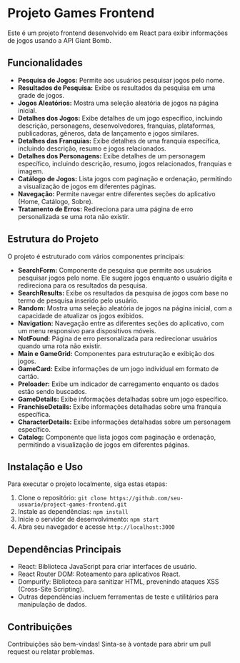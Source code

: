 # Projeto Games Frontend
Este é um projeto frontend desenvolvido em React para exibir informações de jogos usando a API Giant Bomb.

## Funcionalidades
- **Pesquisa de Jogos:** Permite aos usuários pesquisar jogos pelo nome.
- **Resultados de Pesquisa:** Exibe os resultados da pesquisa em uma grade de jogos.
- **Jogos Aleatórios:** Mostra uma seleção aleatória de jogos na página inicial.
- **Detalhes dos Jogos:** Exibe detalhes de um jogo específico, incluindo descrição, personagens, desenvolvedores, franquias, plataformas, publicadoras, gêneros, data de lançamento e jogos similares.
- **Detalhes das Franquias:** Exibe detalhes de uma franquia específica, incluindo descrição, resumo e jogos relacionados.
- **Detalhes dos Personagens:** Exibe detalhes de um personagem específico, incluindo descrição, resumo, jogos relacionados, franquias e imagem.
- **Catálogo de Jogos:** Lista jogos com paginação e ordenação, permitindo a visualização de jogos em diferentes páginas.
- **Navegação:** Permite navegar entre diferentes seções do aplicativo (Home, Catálogo, Sobre).
- **Tratamento de Erros:** Redireciona para uma página de erro personalizada se uma rota não existir.

## Estrutura do Projeto
O projeto é estruturado com vários componentes principais:

- **SearchForm:** Componente de pesquisa que permite aos usuários pesquisar jogos pelo nome. Ele sugere jogos enquanto o usuário digita e redireciona para os resultados da pesquisa.
- **SearchResults:** Exibe os resultados da pesquisa de jogos com base no termo de pesquisa inserido pelo usuário.
- **Random:** Mostra uma seleção aleatória de jogos na página inicial, com a capacidade de atualizar os jogos exibidos.
- **Navigation:** Navegação entre as diferentes seções do aplicativo, com um menu responsivo para dispositivos móveis.
- **NotFound:** Página de erro personalizada para redirecionar usuários quando uma rota não existir.
- **Main e GameGrid:** Componentes para estruturação e exibição dos jogos.
- **GameCard:** Exibe informações de um jogo individual em formato de cartão.
- **Preloader:** Exibe um indicador de carregamento enquanto os dados estão sendo buscados.
- **GameDetails:** Exibe informações detalhadas sobre um jogo específico.
- **FranchiseDetails:** Exibe informações detalhadas sobre uma franquia específica.
- **CharacterDetails:** Exibe informações detalhadas sobre um personagem específico.
- **Catalog:** Componente que lista jogos com paginação e ordenação, permitindo a visualização de jogos em diferentes páginas.

## Instalação e Uso
Para executar o projeto localmente, siga estas etapas:

1. Clone o repositório: `git clone https://github.com/seu-usuario/project-games-frontend.git`
2. Instale as dependências: `npm install`
3. Inicie o servidor de desenvolvimento: `npm start`
4. Abra seu navegador e acesse `http://localhost:3000`

## Dependências Principais
- React: Biblioteca JavaScript para criar interfaces de usuário.
- React Router DOM: Roteamento para aplicativos React.
- Dompurify: Biblioteca para sanitizar HTML, prevenindo ataques XSS (Cross-Site Scripting).
- Outras dependências incluem ferramentas de teste e utilitários para manipulação de dados.

## Contribuições
Contribuições são bem-vindas! Sinta-se à vontade para abrir um pull request ou relatar problemas.